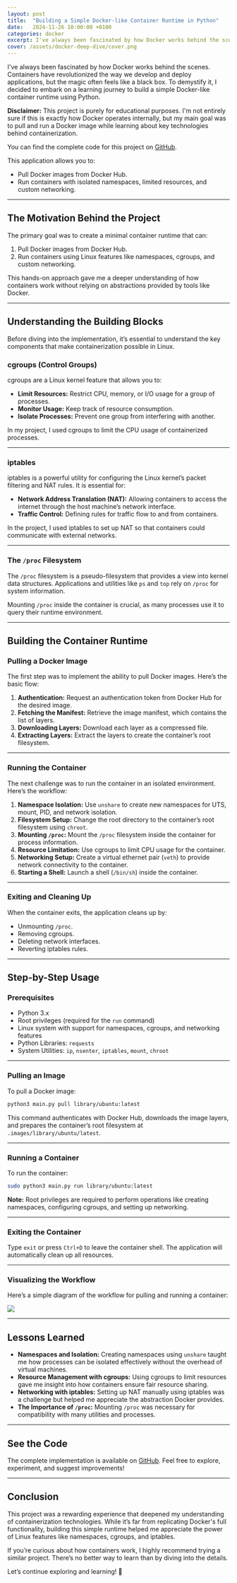 ```yaml
---
layout: post
title:  "Building a Simple Docker-like Container Runtime in Python"
date:   2024-11-26 10:00:00 +0100
categories: docker
excerpt: I've always been fascinated by how Docker works behind the scenes. Containers have revolutionized the way we develop and deploy applications, but the magic often feels like a black box. To demystify it, I decided to embark on a learning journey to build a simple Docker-like container runtime using Python.
cover: /assets/docker-deep-dive/cover.png
---
```


I've always been fascinated by how Docker works behind the scenes. Containers have revolutionized the way we develop and deploy applications, but the magic often feels like a black box. To demystify it, I decided to embark on a learning journey to build a simple Docker-like container runtime using Python.

**Disclaimer:** This project is purely for educational purposes. I'm not entirely sure if this is exactly how Docker operates internally, but my main goal was to pull and run a Docker image while learning about key technologies behind containerization.

You can find the complete code for this project on [GitHub](https://github.com/adavoudi/simple_docker).

This application allows you to:
- Pull Docker images from Docker Hub.
- Run containers with isolated namespaces, limited resources, and custom networking.

---

## The Motivation Behind the Project

The primary goal was to create a minimal container runtime that can:
1. Pull Docker images from Docker Hub.
2. Run containers using Linux features like namespaces, cgroups, and custom networking.

This hands-on approach gave me a deeper understanding of how containers work without relying on abstractions provided by tools like Docker.

---

## Understanding the Building Blocks

Before diving into the implementation, it’s essential to understand the key components that make containerization possible in Linux.

### cgroups (Control Groups)

cgroups are a Linux kernel feature that allows you to:
- **Limit Resources:** Restrict CPU, memory, or I/O usage for a group of processes.
- **Monitor Usage:** Keep track of resource consumption.
- **Isolate Processes:** Prevent one group from interfering with another.

In my project, I used cgroups to limit the CPU usage of containerized processes.

---

### iptables

iptables is a powerful utility for configuring the Linux kernel’s packet filtering and NAT rules. It is essential for:
- **Network Address Translation (NAT):** Allowing containers to access the internet through the host machine’s network interface.
- **Traffic Control:** Defining rules for traffic flow to and from containers.

In the project, I used iptables to set up NAT so that containers could communicate with external networks.

---

### The `/proc` Filesystem

The `/proc` filesystem is a pseudo-filesystem that provides a view into kernel data structures. Applications and utilities like `ps` and `top` rely on `/proc` for system information.

Mounting `/proc` inside the container is crucial, as many processes use it to query their runtime environment.

---

## Building the Container Runtime

### Pulling a Docker Image

The first step was to implement the ability to pull Docker images. Here’s the basic flow:
1. **Authentication:** Request an authentication token from Docker Hub for the desired image.
2. **Fetching the Manifest:** Retrieve the image manifest, which contains the list of layers.
3. **Downloading Layers:** Download each layer as a compressed file.
4. **Extracting Layers:** Extract the layers to create the container’s root filesystem.

---

### Running the Container

The next challenge was to run the container in an isolated environment. Here’s the workflow:
1. **Namespace Isolation:** Use `unshare` to create new namespaces for UTS, mount, PID, and network isolation.
2. **Filesystem Setup:** Change the root directory to the container’s root filesystem using `chroot`.
3. **Mounting `/proc`:** Mount the `/proc` filesystem inside the container for process information.
4. **Resource Limitation:** Use cgroups to limit CPU usage for the container.
5. **Networking Setup:** Create a virtual ethernet pair (`veth`) to provide network connectivity to the container.
6. **Starting a Shell:** Launch a shell (`/bin/sh`) inside the container.

---

### Exiting and Cleaning Up

When the container exits, the application cleans up by:
- Unmounting `/proc`.
- Removing cgroups.
- Deleting network interfaces.
- Reverting iptables rules.

---

## Step-by-Step Usage

### Prerequisites
- Python 3.x
- Root privileges (required for the `run` command)
- Linux system with support for namespaces, cgroups, and networking features
- Python Libraries: `requests`
- System Utilities: `ip`, `nsenter`, `iptables`, `mount`, `chroot`

---

### Pulling an Image

To pull a Docker image:
```bash
python3 main.py pull library/ubuntu:latest
```

This command authenticates with Docker Hub, downloads the image layers, and prepares the container’s root filesystem at `.images/library/ubuntu/latest`.

---

### Running a Container

To run the container:
```bash
sudo python3 main.py run library/ubuntu:latest
```

**Note:** Root privileges are required to perform operations like creating namespaces, configuring cgroups, and setting up networking.

---

### Exiting the Container

Type `exit` or press `Ctrl+D` to leave the container shell. The application will automatically clean up all resources.

---

### Visualizing the Workflow

Here’s a simple diagram of the workflow for pulling and running a container:

![](/assets/docker-deep-dive/chart.png)

---

## Lessons Learned

- **Namespaces and Isolation:** Creating namespaces using `unshare` taught me how processes can be isolated effectively without the overhead of virtual machines.
- **Resource Management with cgroups:** Using cgroups to limit resources gave me insight into how containers ensure fair resource sharing.
- **Networking with iptables:** Setting up NAT manually using iptables was a challenge but helped me appreciate the abstraction Docker provides.
- **The Importance of `/proc`:** Mounting `/proc` was necessary for compatibility with many utilities and processes.

---

## See the Code

The complete implementation is available on [GitHub](https://github.com/adavoudi/simple_docker). Feel free to explore, experiment, and suggest improvements!

---

## Conclusion

This project was a rewarding experience that deepened my understanding of containerization technologies. While it’s far from replicating Docker's full functionality, building this simple runtime helped me appreciate the power of Linux features like namespaces, cgroups, and iptables.

If you’re curious about how containers work, I highly recommend trying a similar project. There’s no better way to learn than by diving into the details.

Let’s continue exploring and learning! 🚀
